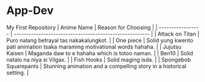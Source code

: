 # App-Dev
My First Repository
| Anime Name            | Reason for Choosing                                    |
| -----------------     | ------------------------------------------------------- |
| Attack on Titan       | Puro nalang betrayal tas nakakalungkot. |
| One piece             | Solid yung kwento pati animation tsaka maraming motivational words hahaha. |
| Jujutsu Kaisen        | Maganda daw to e hahaha which is totoo naman. |
| Ben10                 | Solid natalo na niya si Vilgax. |
| Fish Hooks            | Solid maging isda. |
| Spongebob Squarepants | Stunning animation and a compelling story in a historical setting. |
